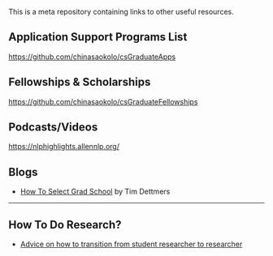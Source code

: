 This is a meta repository containing links to other useful resources.

## Application Support Programs List
https://github.com/chinasaokolo/csGraduateApps

## Fellowships & Scholarships
https://github.com/chinasaokolo/csGraduateFellowships

## Podcasts/Videos
https://nlphighlights.allennlp.org/

## Blogs
- [How To Select Grad School](https://timdettmers.com/2022/03/13/how-to-choose-your-grad-school/#Advisor_Values_Strengths_and_Weaknesses) by Tim Dettmers


---

## How To Do Research?
- [Advice on how to transition from student researcher to researcher](https://medium.com/@paul.niehaus/doing-research-18cb310529e0)
